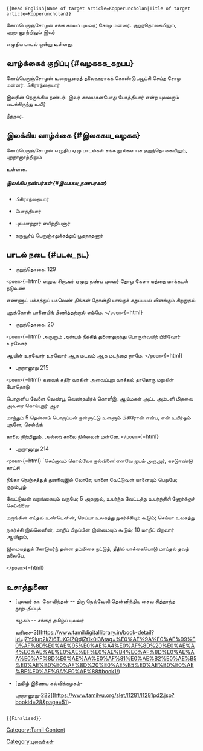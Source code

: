 ```{=mediawiki}
{{Read English|Name of target article=Kopperuncholan|Title of target article=Kopperuncholan}}
```
கோப்பெருஞ்சோழன் சங்க காலப் புலவர்; சோழ மன்னர். குறுந்தொகையிலும், புறநானூற்றிலும் இவர்
எழுதிய பாடல் ஒன்று உள்ளது.

## வாழ்க்கைக் குறிப்பு {#வழககக_கறபப}

கோப்பெருஞ்சோழன் உறையூரைத் தலைநகராகக் கொண்டு ஆட்சி செய்த சோழ மன்னர். பிசிராந்தையார்
இவரின் நெருங்கிய நண்பர். இவர் காலமானபோது போத்தியார் என்ற புலவரும் வடக்கிருந்து உயிர்
நீத்தார்.

## இலக்கிய வாழ்க்கை {#இலககய_வழகக}

கோப்பெருஞ்சோழன் எழுதிய ஏழு பாடல்கள் சங்க நூல்களான குறுந்தொகையிலும், புறநானூற்றிலும்
உள்ளன.

##### இலக்கிய நண்பர்கள் {#இலககய_நணபரகள}

-   பிசிராந்தையார்
-   போத்தியார்
-   புல்லாற்றூர் எயிற்றியனார்
-   கருவூர்ப் பெருஞ்சதுக்கத்துப் பூதநாதனார்

## பாடல் நடை {#படல_நட}

-   குறுந்தொகை: 129

`<poem>`{=html} எலுவ சிறாஅர் ஏமுறு நண்ப புலவர் தோழ கேளா யத்தை மாக்கடல் நடுவண்
எண்ணாட் பக்கத்துப் பசுவெண் திங்கள் தோன்றி யாங்குக் கதுப்பயல் விளங்கும் சிறுநுதல்
புதுக்கோள் யானையிற் பிணித்தற்றால் எம்மே. `</poem>`{=html}

-   குறுந்தொகை: 20

`<poem>`{=html} அருளும் அன்பும் நீக்கித் துணைதுறந்து பொருள்வயிற் பிரிவோர் உரவோர்
ஆயின் உரவோர் உரவோர் ஆக மடவம் ஆக மடந்தை நாமே. `</poem>`{=html}

-   புறநானூறு 215

`<poem>`{=html} கவைக் கதிர் வரகின் அவைப்புறு வாக்கல் தாதொரு மறுகின் போதொடு
பொதுளிய வேளை வெண்பூ வெண்தயிர்க் கொளீஇ, ஆய்மகள் அட்ட அம்புளி மிதவை அவரை கொய்யுநர் ஆர
மாந்தும் 5 தென்னம் பொருப்பன் நன்னாட்டு உள்ளும் பிசிரோன் என்ப, என் உயிர்ஓம் புநனே; செல்வ்க்
காலை நிற்பினும், அல்லற் காலை நில்லலன் மன்னே. `</poem>`{=html}

-   புறநானூறு 214

`<poem>`{=html} \`செய்குவம் கொல்லோ நல்வினை!எனவே ஐயம் அறாஅர், கசடுஈண்டு காட்சி
நீங்கா நெஞ்சத்துத் துணிவுஇல் லோரே; யானை வேட்டுவன் யானையும் பெறுமே; குறும்பூழ்
வேட்டுவன் வறுங்கையும் வருமே; 5 அதனால், உயர்ந்த வேட்டத்து உயர்ந்திசி னோர்க்குச் செய்வினை
மருங்கின் எய்தல் உண்டெனின், செய்யா உலகத்து நுகர்ச்சியும் கூடும்; செய்யா உலகத்து
நுகர்ச்சி இல்லெனின், மாறிப் பிறப்பின் இன்மையும் கூடும்; 10 மாறிப் பிறவார் ஆயினும்,
இமையத்துக் கோடுயர்ந் தன்ன தம்மிசை நட்டுத், தீதில் யாக்கையொடு மாய்தல் தவத் தலையே,
`</poem>`{=html}

## உசாத்துணை

-   [புலவர் கா. கோவிந்தன் -- திரு நெல்வேலி தென்னிந்திய சைவ சித்தாந்த நூற்பதிப்புக்
    கழகம் -- சங்கத் தமிழ்ப் புலவர்
    வரிசை-3](https://www.tamildigitallibrary.in/book-detail?id=jZY9lup2kZl6TuXGlZQdjZt1k0l3&tag=%E0%AE%9A%E0%AE%99%E0%AF%8D%E0%AE%95%E0%AE%A4%E0%AF%8D%20%E0%AE%A4%E0%AE%AE%E0%AE%BF%E0%AE%B4%E0%AF%8D%E0%AE%AA%E0%AF%8D%E0%AE%AA%E0%AF%81%E0%AE%B2%E0%AE%B5%E0%AE%B0%E0%AF%8D%20%E0%AE%B5%E0%AE%B0%E0%AE%BF%E0%AE%9A%E0%AF%88#book1/)
-   [தமிழ் இணைய கல்விக்கழகம்-
    புறநானூறு-222](https://www.tamilvu.org/slet/l1281/l1281pd2.jsp?bookid=28&page=51)-

```{=mediawiki}
{{Finalised}}
```
[Category:Tamil Content](Category:Tamil_Content "wikilink")
[Category:புலவர்கள்](Category:புலவர்கள் "wikilink")
